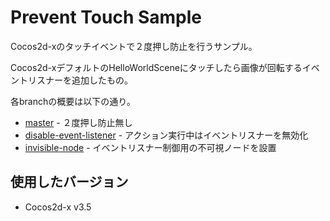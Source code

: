 Prevent Touch Sample
====================

Cocos2d-xのタッチイベントで２度押し防止を行うサンプル。

Cocos2d-xデフォルトのHelloWorldSceneにタッチしたら画像が回転するイベントリスナーを追加したもの。

各branchの概要は以下の通り。

* [master](https://github.com/furico/prevent-touch-sample) - ２度押し防止無し
* [disable-event-listener](https://github.com/furico/prevent-touch-sample/tree/disable-event-listener) - アクション実行中はイベントリスナーを無効化
* [invisible-node](https://github.com/furico/prevent-touch-sample/tree/invisible-node) - イベントリスナー制御用の不可視ノードを設置

## 使用したバージョン

* Cocos2d-x v3.5
